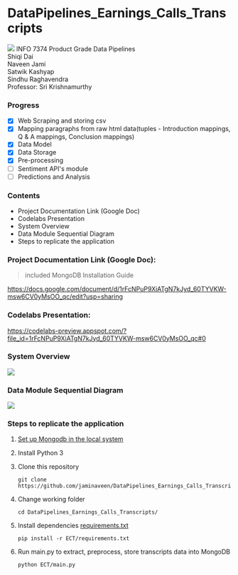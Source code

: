 # DataPipelines_Earnings_Calls_Transcripts
![](https://github.com/jaminaveen/DataPipelines_Earnings_Calls_Transcripts/blob/master/Notched%20N%20Motto_RB.png)
INFO 7374 Product Grade Data Pipelines</br>
Shiqi Dai</br>
Naveen Jami</br>
Satwik Kashyap</br>
Sindhu Raghavendra</br>
Professor: Sri Krishnamurthy</br>

### Progress
   - [x] Web Scraping and storing csv
   - [x] Mapping paragraphs from raw html data(tuples - Introduction mappings, Q & A mappings, Conclusion mappings)
   - [x] Data Model
   - [x] Data Storage 
   - [x] Pre-processing
   - [ ] Sentiment API's module
   - [ ] Predictions and Analysis

### Contents
   - Project Documentation Link (Google Doc)
   - Codelabs Presentation
   - System Overview
   - Data Module Sequential Diagram
   - Steps to replicate the application

### Project Documentation Link (Google Doc):
> included MongoDB Installation Guide

https://docs.google.com/document/d/1rFcNPuP9XiATgN7kJyd_60TYVKW-msw6CV0yMsOO_qc/edit?usp=sharing

### Codelabs Presentation:

https://codelabs-preview.appspot.com/?file_id=1rFcNPuP9XiATgN7kJyd_60TYVKW-msw6CV0yMsOO_qc#0

### System Overview

![](https://github.com/jaminaveen/DataPipelines_Earnings_Calls_Transcripts/blob/master/INFO7374%20Project1%20Pipeline.jpeg)


### Data Module Sequential Diagram
![](https://github.com/jaminaveen/DataPipelines_Earnings_Calls_Transcripts/blob/master/Data_Module_Sequence_Diagram.png)

 
### Steps to replicate the application

1. [Set up Mongodb in the local system](https://docs.google.com/document/d/1rFcNPuP9XiATgN7kJyd_60TYVKW-msw6CV0yMsOO_qc/edit#heading=h.ium335l8jusv)

2. Install Python 3

3. Clone this repository

       git clone https://github.com/jaminaveen/DataPipelines_Earnings_Calls_Transcripts.git

4. Change working folder
    
       cd DataPipelines_Earnings_Calls_Transcripts/

5. Install dependencies 
   [requirements.txt](https://github.com/jaminaveen/DataPipelines_Earnings_Calls_Transcripts/blob/master/ECT/requirements.txt)
       
       pip install -r ECT/requirements.txt
 
6. Run main.py to extract, preprocess, store transcripts data into MongoDB
     
       python ECT/main.py
    
    
